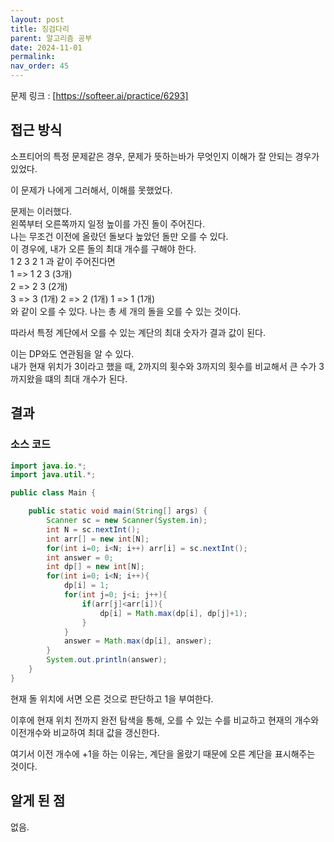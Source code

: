 ```yaml
---
layout: post
title: 징검다리
parent: 알고리즘 공부
date: 2024-11-01
permalink:
nav_order: 45
---
```


문제 링크 : [https://softeer.ai/practice/6293]

## 접근 방식

소프티어의 특정 문제같은 경우, 문제가 뜻하는바가 무엇인지 이해가 잘 안되는 경우가 있었다.

이 문제가 나에게 그러해서, 이해를 못했었다.

문제는 이러했다.  
왼쪽부터 오른쪽까지 일정 높이를 가진 돌이 주어진다.  
나는 무조건 이전에 올랐던 돌보다 높았던 돌만 오를 수 있다.  
이 경우에, 내가 오른 돌의 최대 개수를 구해야 한다.  
1 2 3 2 1 과 같이 주어진다면  
1 => 1 2 3 (3개)  
2 => 2 3 (2개)  
3 => 3 (1개)
2 => 2 (1개)
1 => 1 (1개)  
와 같이 오를 수 있다. 나는 총 세 개의 돌을 오를 수 있는 것이다.

따라서 특정 계단에서 오를 수 있는 계단의 최대 숫자가 결과 값이 된다.

이는 DP와도 연관됨을 알 수 있다.  
내가 현재 위치가 3이라고 했을 때, 2까지의 횟수와 3까지의 횟수를 비교해서 큰 수가 3까지왔을 떄의 최대 개수가 된다.

## 결과

### 소스 코드

```java
import java.io.*;
import java.util.*;

public class Main {

    public static void main(String[] args) {
        Scanner sc = new Scanner(System.in);
        int N = sc.nextInt();
        int arr[] = new int[N];
        for(int i=0; i<N; i++) arr[i] = sc.nextInt();
        int answer = 0;
        int dp[] = new int[N];
        for(int i=0; i<N; i++){
            dp[i] = 1;
            for(int j=0; j<i; j++){
                if(arr[j]<arr[i]){
                    dp[i] = Math.max(dp[i], dp[j]+1);
                }
            }
            answer = Math.max(dp[i], answer);
        }
        System.out.println(answer);
    }
}
```

현재 돌 위치에 서면 오른 것으로 판단하고 1을 부여한다.

이후에 현재 위치 전까지 완전 탐색을 통해, 오를 수 있는 수를 비교하고 현재의 개수와 이전개수와 비교하여 최대 값을 갱신한다.

여기서 이전 개수에 +1을 하는 이유는, 계단을 올랐기 때문에 오른 계단을 표시해주는 것이다.

## 알게 된 점

없음.

[https://softeer.ai/practice/6293]: https://softeer.ai/practice/6293
